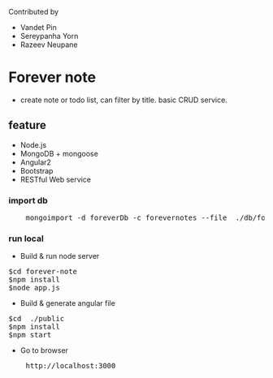 Contributed by 
 - Vandet Pin
 - Sereypanha Yorn
 - Razeev Neupane

# Forever note #
- create note or todo list, can filter by title. basic CRUD service.

## feature
- Node.js
- MongoDB + mongoose 
- Angular2  
- Bootstrap
- RESTful Web service

### import db ###
<pre>
    mongoimport -d foreverDb -c forevernotes --file  ./db/forevernotes.json
</pre>

### run local ###
- Build & run node server
<pre>
$cd forever-note
$npm install
$node app.js
</pre>

- Build & generate angular file
<pre>
$cd  ./public
$npm install
$npm start
</pre>

- Go to browser
<pre>
    http://localhost:3000
</pre>

